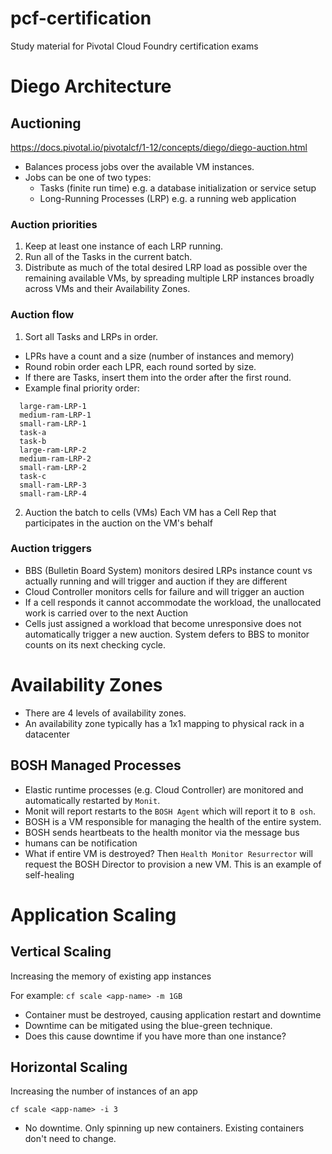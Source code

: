 # pcf-certification
Study material for Pivotal Cloud Foundry certification exams

# Diego Architecture

## Auctioning

https://docs.pivotal.io/pivotalcf/1-12/concepts/diego/diego-auction.html

- Balances process jobs over the available VM instances.
- Jobs can be one of two types:
  - Tasks (finite run time) e.g. a database initialization or service setup
  - Long-Running Processes (LRP) e.g. a running web application


### Auction priorities

1. Keep at least one instance of each LRP running.
2. Run all of the Tasks in the current batch.
3. Distribute as much of the total desired LRP load as possible over the remaining available VMs, by spreading multiple LRP instances broadly across VMs and their Availability Zones.

### Auction flow

1. Sort all Tasks and LRPs in order.
  - LPRs have a count and a size (number of instances and memory)
  - Round robin order each LPR, each round sorted by size.
  - If there are Tasks, insert them into the order after the first round.
  - Example final priority order:
  ```
    large-ram-LRP-1
    medium-ram-LRP-1
    small-ram-LRP-1
    task-a
    task-b
    large-ram-LRP-2
    medium-ram-LRP-2
    small-ram-LRP-2
    task-c
    small-ram-LRP-3
    small-ram-LRP-4
  ```
2. Auction the batch to cells (VMs) Each VM has a Cell Rep that participates in the auction on the VM's behalf

### Auction triggers

- BBS (Bulletin Board System) monitors desired LRPs instance count vs actually running and will trigger and auction if they are different
- Cloud Controller monitors cells for failure and will trigger an auction
- If a cell responds it cannot accommodate the workload, the unallocated work is carried over to the next Auction
- Cells just assigned a workload that become unresponsive does not automatically trigger a new auction. System defers to BBS to monitor counts on its next checking cycle.


# Availability Zones

- There are 4 levels of availability zones.
- An availability zone typically has a 1x1 mapping to physical rack in a datacenter

## BOSH Managed Processes

- Elastic runtime processes (e.g. Cloud Controller) are monitored and automatically restarted by `Monit`.
- Monit will report restarts to the `BOSH Agent` which will report it to `B osh`.
- BOSH is a VM responsible for managing the health of the entire system.
- BOSH sends heartbeats to the health monitor via the message bus
- humans can be notification
- What if entire VM is destroyed? Then `Health Monitor Resurrector` will request the BOSH Director to provision a new VM. This is an example of self-healing

# Application Scaling

## Vertical Scaling

Increasing the memory of existing app instances

For example:
`cf scale <app-name> -m 1GB`

- Container must be destroyed, causing application restart and downtime
- Downtime can be mitigated using the blue-green technique.
- Does this cause downtime if you have more than one instance?

## Horizontal Scaling

Increasing the number of instances of an app

`cf scale <app-name> -i 3`

- No downtime. Only spinning up new containers. Existing containers don't need to change.
